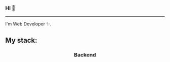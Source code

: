 ### Hi 👋
---
I'm Web Developer ✨.

## My stack:
<h3 align="center">Backend</h3>
<div align="center">
  
</div>
